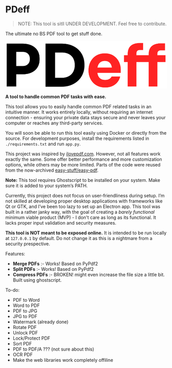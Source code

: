 # PDeff

> NOTE: This tool is sitll UNDER DEVELOPMENT. Feel free to contribute.

The ultimate no BS PDF tool to get stuff done.

![img](./static/images/logo-text.png)

**A tool to handle common PDF tasks with ease.**

This tool allows you to easily handle common PDF related tasks in an intuitive manner. It works entirely locally, without requiring an internet connection - ensuring your private data stays secure and never leaves your computer or reaches any third-party services.

You will soon be able to run this tool easily using Docker or directly from the source. For development purposes, install the requirements listed in `./requirements.txt` and run `app.py`.

This project was inspired by [ilovepdf.com](https://ilovepdf.com/). However, not all features work exactly the same. Some offer better performance and more customization options, while others may be more limited. Parts of the code were reused from the now-archived [easy-stuff/easy-pdf](https://github.com/easy-stuff/easy-pdf).

**Note:** This tool requires Ghostscript to be installed on your system. Make sure it is added to your system’s PATH.

Currently, this project does not focus on user-friendliness during setup. I’m not skilled at developing proper desktop applications with frameworks like Qt or GTK, and I’ve been too lazy to set up an Electron app. This tool was built in a rather janky way, with the goal of creating a _barely functional_ minimum viable product (MVP) - I don't care as long as its functional. It lacks proper input validation and security measures.

**This tool is NOT meant to be exposed online.** It is intended to be run locally at `127.0.0.1` by default. Do not change it as this is a nightmare from a security prespective.

Features:

- **Merge PDFs** :- Works! Based on PyPdf2
- **Split PDFs** :- Works! Based on PyPdf2
- **Compress PDFs** :- BROKEN! might even increase the file size a little bit. Built using ghostscript.

To-do:

- PDF to Word
- Word to PDF
- PDF to JPG
- JPG to PDF
- Watermark (already done)
- Rotate PDF
- Unlock PDF
- Lock/Protect PDF
- Sort PDF
- PDF to PDF/A ??? (not sure about this)
- OCR PDF
- Make the web libraries work completely offiline
